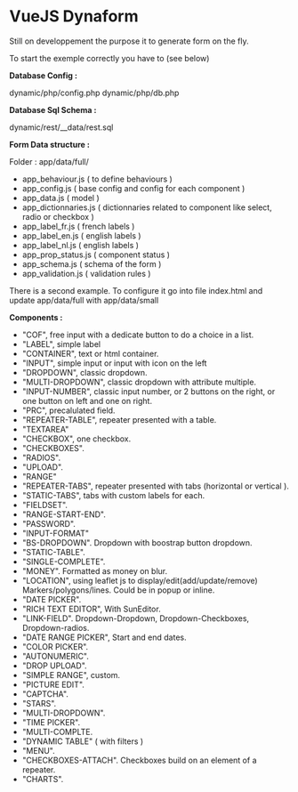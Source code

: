 # VueJS Dynaform

Still on developpement the purpose it to generate form on the fly.

To start the exemple correctly you have to (see below)

**Database Config :**

dynamic/php/config.php
dynamic/php/db.php

**Database Sql Schema :**

dynamic/rest/__data/rest.sql

**Form Data structure :**

Folder : app/data/full/

- app_behaviour.js ( to define behaviours )
- app_config.js ( base config and config for each component )
- app_data.js ( model )
- app_dictionnaries.js ( dictionnaries related to component like select, radio or checkbox )
- app_label_fr.js ( french labels )
- app_label_en.js ( english labels )
- app_label_nl.js ( english labels )
- app_prop_status.js ( component status )
- app_schema.js ( schema of the form )
- app_validation.js ( validation rules )

There is a second example. To configure it go into file index.html and update app/data/full with app/data/small

**Components :**

- "COF", free input with a dedicate button to do a choice in a list.
- "LABEL", simple label
- "CONTAINER", text or html container.
- "INPUT", simple input or input with icon on the left
- "DROPDOWN", classic dropdown.
- "MULTI-DROPDOWN", classic dropdown with attribute multiple.
- "INPUT-NUMBER", classic input number, or 2 buttons on the right, or one button on left and one on right.
- "PRC", precalulated field.
- "REPEATER-TABLE", repeater presented with a table.
- "TEXTAREA"
- "CHECKBOX", one checkbox.
- "CHECKBOXES".
- "RADIOS".
- "UPLOAD".
- "RANGE"
- "REPEATER-TABS", repeater presented with tabs (horizontal or vertical ).
- "STATIC-TABS", tabs with custom labels for each.
- "FIELDSET".
- "RANGE-START-END".
- "PASSWORD".
- "INPUT-FORMAT"
- "BS-DROPDOWN". Dropdown with boostrap button dropdown.
- "STATIC-TABLE".
- "SINGLE-COMPLETE".
- "MONEY". Formatted as money on blur.
- "LOCATION", using leaflet js to display/edit(add/update/remove) Markers/polygons/lines. Could be in popup or inline.
- "DATE PICKER".
- "RICH TEXT EDITOR", With SunEditor.
- "LINK-FIELD". Dropdown-Dropdown, Dropdown-Checkboxes, Dropdown-radios.
- "DATE RANGE PICKER", Start and end dates.
- "COLOR PICKER".
- "AUTONUMERIC".
- "DROP UPLOAD".
- "SIMPLE RANGE", custom.
- "PICTURE EDIT".
- "CAPTCHA".
- "STARS".
- "MULTI-DROPDOWN".
- "TIME PICKER".
- "MULTI-COMPLTE.
- "DYNAMIC TABLE" ( with filters )
- "MENU".
- "CHECKBOXES-ATTACH". Checkboxes build on an element of a repeater.
- "CHARTS".
